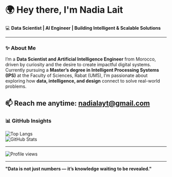# 🌍 Hey there, I'm Nadia Lait  
💻 **Data Scientist | AI Engineer | Building Intelligent & Scalable Solutions**

---

### ✨ About Me  
I’m a **Data Scientist and Artificial Intelligence Engineer** from Morocco, driven by curiosity and the desire to create impactful digital systems.  
Currently pursuing a **Master’s degree in Intelligent Processing Systems (IPS)** at the Faculty of Sciences, Rabat (UM5), I’m passionate about exploring how **data, intelligence, and design** connect to solve real-world problems.


📫 **Reach me anytime:** [nadialayt@gmail.com](mailto:nadialayt@gmail.com)  
---

### 📊 GitHub Insights  

![Top Langs](https://github-readme-stats.vercel.app/api/top-langs/?username=Nadialait0&layout=compact&theme=radical)  
![GitHub Stats](https://github-readme-stats.vercel.app/api?username=Nadialait0&show_icons=true&theme=radical)

---

![Profile views](https://komarev.com/ghpvc/?username=Nadialait0&color=ff69b4&style=flat)

---

**"Data is not just numbers — it’s knowledge waiting to be revealed."**
